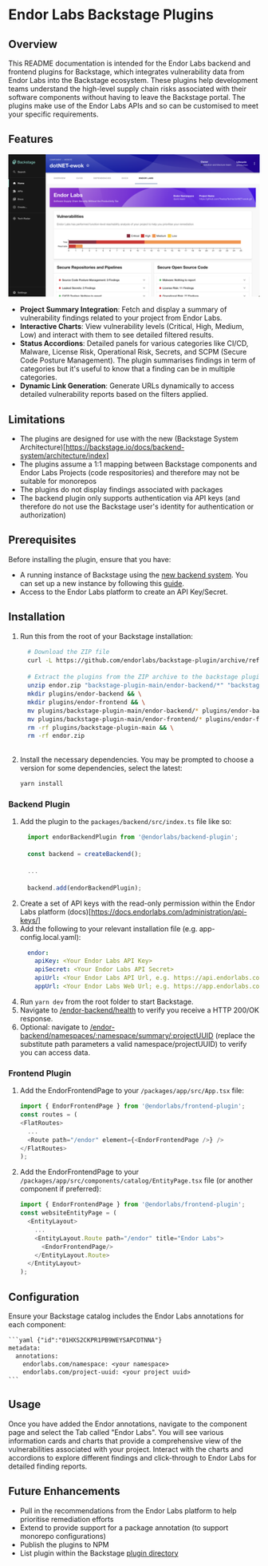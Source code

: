 # Endor Labs Backstage Plugins

## Overview

This README documentation is intended for the Endor Labs backend and frontend plugins for Backstage, which integrates vulnerability data from Endor Labs into the Backstage ecosystem. These plugins help development teams understand the high-level supply chain risks associated with their software components without having to leave the Backstage portal. The plugins make use of the Endor Labs APIs and so can be customised to meet your specific requirements.

## Features

![](resources/preview.png)

- **Project Summary Integration**: Fetch and display a summary of vulnerability findings related to your project from Endor Labs.
- **Interactive Charts**: View vulnerability levels (Critical, High, Medium, Low) and interact with them to see detailed filtered results.
- **Status Accordions**: Detailed panels for various categories like CI/CD, Malware, License Risk, Operational Risk, Secrets, and SCPM (Secure Code Posture Management). The plugin summarises findings in term of categories but it's useful to know that a finding can be in multiple categories.
- **Dynamic Link Generation**: Generate URLs dynamically to access detailed vulnerability reports based on the filters applied.

## Limitations

* The plugins are designed for use with the new (Backstage System Architecture)[https://backstage.io/docs/backend-system/architecture/index]
* The plugins assume a 1:1 mapping between Backstage components and Endor Labs Projects (code respositories) and therefore may not be suitable for monorepos
* The plugins do not display findings associated with packages
* The backend plugin only supports authentication via API keys (and therefore do not use the Backstage user's identity for authentication or authorization)

## Prerequisites

Before installing the plugin, ensure that you have:

- A running instance of Backstage using the [new backend system](https://backstage.io/docs/backend-system/building-backends/migrating). You can set up a new instance by following this [guide](https://backstage.io/docs/getting-started/).
- Access to the Endor Labs platform to create an API Key/Secret.

## Installation

1. Run this from the root of your Backstage installation:
    ```bash {"id":"01HXS2CKPR1PB9WEYSAD8XBMTJ"}
      # Download the ZIP file
      curl -L https://github.com/endorlabs/backstage-plugin/archive/refs/heads/main.zip -o endor.zip

      # Extract the plugins from the ZIP archive to the backstage plugins folder
      unzip endor.zip "backstage-plugin-main/endor-backend/*" "backstage-plugin-main/endor-frontend/*" -d plugins && \
      mkdir plugins/endor-backend && \
      mkdir plugins/endor-frontend && \
      mv plugins/backstage-plugin-main/endor-backend/* plugins/endor-backend/ && \
      mv plugins/backstage-plugin-main/endor-frontend/* plugins/endor-frontend/ && \
      rm -rf plugins/backstage-plugin-main && \
      rm -rf endor.zip
      
    ```

1. Install the necessary dependencies. You may be prompted to choose a version for some dependencies, select the latest:
    ```bash {"id":"01HXS2CKPR1PB9WEYSAE8WP06H"}
    yarn install
    ```

### Backend Plugin

1. Add the plugin to the `packages/backend/src/index.ts` file like so:
    ```typescript {"id":"01HXS36AQM476VJ90SRMVE212A"}
      import endorBackendPlugin from '@endorlabs/backend-plugin';

      const backend = createBackend();

      ...

      backend.add(endorBackendPlugin);
    ```
1. Create a set of API keys with the read-only permission within the Endor Labs platform (docs)[https://docs.endorlabs.com/administration/api-keys/]
1. Add the following to your relevant installation file (e.g. app-config.local.yaml):
    ```yaml {"id":"01HXS36AQM476VJ90SRPB64A7D"}
      endor:
        apiKey: <Your Endor Labs API Key>
        apiSecret: <Your Endor Labs API Secret>
        apiUrl: <Your Endor Labs API Url, e.g. https://api.endorlabs.com>
        appUrl: <Your Endor Labs Web Url; e.g. https://app.endorlabs.com> #Optional, defaults to https://app.endorlabs.com
    ```
1. Run `yarn dev` from the root folder to start Backstage.
1. Navigate to [/endor-backend/health](http://localhost:7007/api/endor-backend/health) to verify you receive a HTTP 200/OK response.
1. Optional: navigate to [/endor-backend/namespaces/:namespace/summary/:projectUUID](http://localhost:7007/api/endor-backend/namespaces/:namespace/summary/:projectUUID) (replace the substitute  path parameters a valid namespace/projectUUID) to verify you can access data.

### Frontend Plugin

1. Add the EndorFrontendPage to your `/packages/app/src/App.tsx` file:
    ```typescript {"id":"01HXS2CKPR1PB9WEYSAGDC5SKY"}
    import { EndorFrontendPage } from '@endorlabs/frontend-plugin';
    const routes = (
    <FlatRoutes>
      ...
      <Route path="/endor" element={<EndorFrontendPage />} />
    </FlatRoutes>
    );
    ```

1. Add the EndorFrontendPage to your `/packages/app/src/components/catalog/EntityPage.tsx` file (or another component if preferred):
    ```typescript {"id":"01HXS2CKPR1PB9WEYSAKMNPTN9"}
    import { EndorFrontendPage } from '@endorlabs/frontend-plugin';
    const websiteEntityPage = (
      <EntityLayout>
        ...
        <EntityLayout.Route path="/endor" title="Endor Labs">
          <EndorFrontendPage/>
        </EntityLayout.Route>
      </EntityLayout>
    );
    ```

## Configuration

Ensure your Backstage catalog includes the Endor Labs annotations for each component:

    ```yaml {"id":"01HXS2CKPR1PB9WEYSAPCDTNNA"}
    metadata:
      annotations:
        endorlabs.com/namespace: <your namespace>
        endorlabs.com/project-uuid: <your project uuid>
    ```

## Usage

Once you have added the Endor annotations, navigate to the component page and select the Tab called "Endor Labs". You will see various information cards and charts that provide a comprehensive view of the vulnerabilities associated with your project. Interact with the charts and accordions to explore different findings and click-through to Endor Labs for detailed finding reports.

## Future Enhancements

* Pull in the recommendations from the Endor Labs platform to help prioritise remediation efforts
* Extend to provide support for a package annotation (to support monorepo configurations)
* Publish the plugins to NPM
* List plugin within the Backstage [plugin directory](https://backstage.io/docs/plugins/add-to-directory)